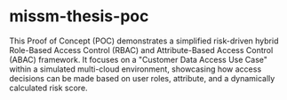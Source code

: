 # missm-thesis-poc
This Proof of Concept (POC) demonstrates a simplified risk-driven hybrid Role-Based Access Control (RBAC) and Attribute-Based Access Control (ABAC) framework. It focuses on a "Customer Data Access Use Case" within a simulated multi-cloud environment, showcasing how access decisions can be made based on user roles, attribute, and a dynamically calculated risk score.

